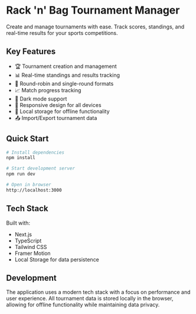 # Rack 'n' Bag Tournament Manager

Create and manage tournaments with ease. Track scores, standings, and real-time results for your sports competitions.

## Key Features

- 🏆 Tournament creation and management
- 📊 Real-time standings and results tracking
- 🔄 Round-robin and single-round formats
- 📈 Match progress tracking
- 🌙 Dark mode support
- 📱 Responsive design for all devices
- 💾 Local storage for offline functionality
- 📤 Import/Export tournament data

## Quick Start

```bash
# Install dependencies
npm install

# Start development server
npm run dev

# Open in browser
http://localhost:3000
```

## Tech Stack

Built with:
- Next.js
- TypeScript
- Tailwind CSS
- Framer Motion
- Local Storage for data persistence

## Development

The application uses a modern tech stack with a focus on performance and user experience. All tournament data is stored locally in the browser, allowing for offline functionality while maintaining data privacy.
